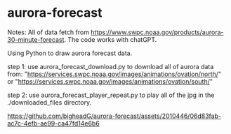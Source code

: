 # aurora-forecast
Notes: All of data fetch from https://www.swpc.noaa.gov/products/aurora-30-minute-forecast.
The code works with chatGPT.

Using Python to draw aurora forecast data.

step 1: use aurora_forecast_download.py to download all of aurora data from: "https://services.swpc.noaa.gov/images/animations/ovation/north/" or "https://services.swpc.noaa.gov/images/animations/ovation/south/"  

step 2: use aurora_forecast_player_repeat.py to play all of the jpg in the ./downloaded_files directory.




https://github.com/bigheadG/aurora-forecast/assets/2010446/06d83fab-ac7c-4efb-ae99-ca47fd14e6b6

